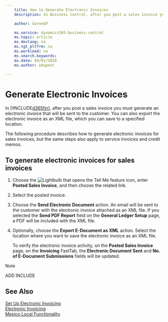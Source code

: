 ```yaml
---
    title: How to Generate Electronic Invoices
    description: In Business Central, after you post a sales invoice you must generate an electronic invoice that will be sent to the customer. You can also export the electronic invoice as an XML file, which you can save to a specified location.

    author: SorenGP

    ms.service: dynamics365-business-central
    ms.topic: article
    ms.devlang: na
    ms.tgt_pltfrm: na
    ms.workload: na
    ms.search.keywords:
    ms.date: 04/01/2020
    ms.author: edupont

---
```

# Generate Electronic Invoices
In [!INCLUDE[d365fin](../../includes/d365fin_md.md)], after you post a sales invoice you must generate an electronic invoice that will be sent to the customer. You can also export the electronic invoice as an XML file, which you can save to a specified location.  

The following procedure describes how to generate electronic invoices for sales invoices, but the same steps also apply to service invoices and credit memos.  

## To generate electronic invoices for sales invoices  

1.  Choose the ![Lightbulb that opens the Tell Me feature](../../media/ui-search/search_small.png "Tell me what you want to do") icon, enter **Posted Sales Invoice**, and then choose the related link.  
2.  Select the posted invoice.  
3.  Choose the **Send Electronic Document** action. An email will be sent to the customer with the electronic invoice attached as an XML file. If you selected the **Send PDF Report** field on the **General Ledger Setup** page, a PDF will be included with the XML file.  
4.  Optionally, choose the **Export E-Document as XML** action. Select the location where you want to save the electronic invoice as an XML file.  

    To verify the electronic invoice activity, on the **Posted Sales Invoice** page, on the **Invoicing** FastTab, the **Electronic Document Sent** and **No. of E-Document Submissions** fields will be updated.  

> [!NOTE]  
>  ADD INCLUDE<!--[!INCLUDE[bp_refimplementation](../../includes/bp_refimplementation_md.md)]-->  

## See Also  
 [Set Up Electronic Invoicing](how-to-set-up-electronic-invoicing.md)   
  [Electronic Invoicing](electronic-invoicing.md)  
  [Mexico Local Functionality](mexico-local-functionality.md)

